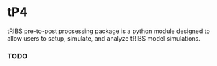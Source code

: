 # tP4
tRIBS pre-to-post procsessing package is a python module designed to allow users to setup, simulate, and analyze tRIBS model simulations. 

### TODO
